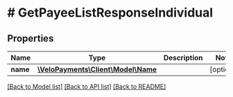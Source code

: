 # # GetPayeeListResponseIndividual

## Properties

Name | Type | Description | Notes
------------ | ------------- | ------------- | -------------
**name** | [**\VeloPayments\Client\Model\Name**](Name.md) |  | [optional] 

[[Back to Model list]](../../README.md#documentation-for-models) [[Back to API list]](../../README.md#documentation-for-api-endpoints) [[Back to README]](../../README.md)


